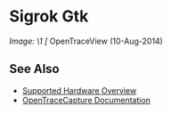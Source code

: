 # Sigrok Gtk
**Image: \1*
[*
OpenTraceView (10-Aug-2014)
## See Also
- [Supported Hardware Overview](../supported-hardware.md)
- [OpenTraceCapture Documentation](../../opentracecapture/overview.md)
